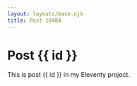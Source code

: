 ```yaml
---
layout: layouts/base.njk
title: Post 10484
---
```


# Post {{ id }}

This is post {{ id }} in my Eleventy project.
